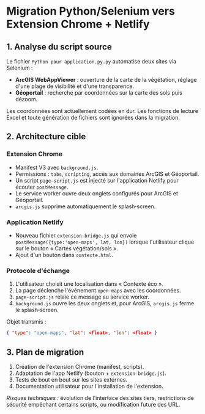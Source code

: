 # Migration Python/Selenium vers Extension Chrome + Netlify

## 1. Analyse du script source

Le fichier `Python pour application.py.py` automatise deux sites via Selenium :

- **ArcGIS WebAppViewer** : ouverture de la carte de la végétation, réglage d'une plage
  de visibilité et d'une transparence.
- **Géoportail** : recherche par coordonnées sur la carte des sols puis dézoom.

Les coordonnées sont actuellement codées en dur. Les fonctions de lecture Excel
et toute génération de fichiers sont ignorées dans la migration.

## 2. Architecture cible

### Extension Chrome

- Manifest V3 avec `background.js`.
- Permissions : `tabs`, `scripting`, accès aux domaines ArcGIS et Géoportail.
- Un script `page-script.js` est injecté sur l'application Netlify pour écouter
  `postMessage`.
- Le service worker ouvre deux onglets configurés pour ArcGIS et Géoportail.
- `arcgis.js` supprime automatiquement le splash‑screen.

### Application Netlify

- Nouveau fichier `extension-bridge.js` qui envoie
  `postMessage({type:'open-maps', lat, lon})` lorsque l'utilisateur clique sur le
  bouton « Cartes végétation/sols ».
- Ajout d'un bouton dans `contexte.html`.

### Protocole d'échange

1. L'utilisateur choisit une localisation dans « Contexte éco ».
2. La page déclenche l'événement `open-maps` avec les coordonnées.
3. `page-script.js` relaie ce message au service worker.
4. `background.js` ouvre les deux onglets et, pour ArcGIS, `arcgis.js` ferme le
   splash‑screen.

Objet transmis :

```json
{ "type": "open-maps", "lat": <float>, "lon": <float> }
```

## 3. Plan de migration

1. Création de l'extension Chrome (manifest, scripts).
2. Adaptation de l'app Netlify (bouton + `extension-bridge.js`).
3. Tests de bout en bout sur les sites externes.
4. Documentation utilisateur pour l'installation de l'extension.

_Risques techniques :_ évolution de l'interface des sites tiers, restrictions de
sécurité empêchant certains scripts, ou modification future des URL.
